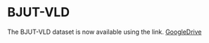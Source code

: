 # BJUT-VLD
The BJUT-VLD dataset is now available using the link. [GoogleDrive](https://drive.google.com/file/d/1tn1cnHm16J7IVQNr-ecjvIjz9QlpVcrC/view?usp=sharing)
